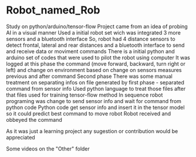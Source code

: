 # Robot_named_Rob
Study on python/arduino/tensor-flow
Project came from an idea of probing AI in a visual manner
Used a initial robot set wich was integrated 3 more sensors and a bluetooth interface
So, robot had 4 distance sensors to detect frontal, lateral and rear distances and a bluetooth interface to send and receive data or moviment commands
There is a initial python and arduino set of codes that were used to pilot the robot using computer
It was logged at this phase the command (move forward, backward, turn right or left) and change on environment based on change on sensors measures previous and after command
Second phase
There was some manual treatment on separating infos on file generated by first phase - separated command from sensor info
Used python language to treat those files
after that files used for training tensor-flow method
In sequence robot programing was change to send sensor info and wait for command from python code
Python code get sensor info and insert it in the tensor model so it could predict best command to move robot
Robot received and obbeyed the command

As it was just a learning project any sugestion or contribution would be appreciated 

Some videos on the "Other" folder
